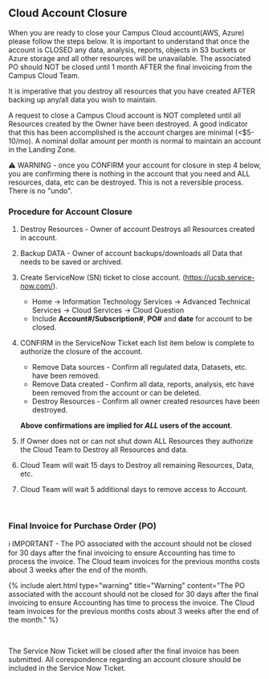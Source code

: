 ## Cloud Account Closure

When you are ready to close your Campus Cloud account(AWS, Azure) please follow the steps below.  It is important to understand that once the account is CLOSED any data, analysis, reports, objects in S3 buckets or Azure storage and all other resources will be unavailable. The associated PO should NOT be closed until 1 month AFTER the final invoicing from the Campus Cloud Team.

It is imperative that you destroy all resources that you have created AFTER backing up any/all data you wish to maintain.

A request to close a Campus Cloud account is NOT completed until all Resources created by the Owner have been destroyed. A good indicator that this has been accomplished is the account charges are minimal (<$5-10/mo).  A nominal dollar amount per month is normal to maintain an account in the Landing Zone.

⚠️ WARNING - once you CONFIRM your account for closure in step 4 below, you are confirming there is nothing in the account that you need and ALL resources, data, etc can be destroyed.  This is not a reversible process. There is no "undo".

### Procedure for Account Closure

1. Destroy Resources - Owner of account Destroys all Resources created in account.
2. Backup DATA - Owner of account backups/downloads all Data that needs to be saved or archived.
3. Create ServiceNow (SN) ticket to close account. (https://ucsb.service-now.com/).

   * Home -> Information Technology Services -> Advanced Technical Services -> Cloud Services -> Cloud Question
   * Include **Account#/Subscription#**, **PO#** and **date** for account to be closed.
 
5. CONFIRM in the ServiceNow Ticket each list item below is complete to authorize the closure of the account.
   * Remove Data sources - Confirm all regulated data, Datasets, etc. have been removed.
   * Remove Data created - Confirm all data, reports, analysis, etc have been removed from the account or can be deleted.
   * Destroy Resources - Confirm all owner created resources have been destroyed.

   **Above confirmations are implied for *ALL* users of the account**.

6. If Owner does not or can not shut down ALL Resources they authorize the Cloud Team to Destroy all Resources and data.
7. Cloud Team will wait 15 days to Destroy all remaining Resources, Data, etc.
8. Cloud Team will wait 5 additional days to remove access to Account.

<br>

### Final Invoice for Purchase Order (PO)

ℹ️ IMPORTANT - The PO associated with the account should not be closed for 30 days after the final invoicing to ensure Accounting has time to process the invoice. The Cloud team invoices for the previous months costs about 3 weeks after the end of the month.

{% include alert.html type="warning" title="Warning" content="The PO associated with the account should not be closed for 30 days after the final invoicing to ensure Accounting has time to process the invoice. The Cloud team invoices for the previous months costs about 3 weeks after the end of the month." %}


<br>

The Service Now Ticket will be closed after the final invoice has been submitted.  All corespondence regarding an account closure should be included in the Service Now Ticket.
